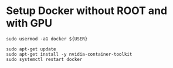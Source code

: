 # Setup Docker without ROOT and with GPU

```
sudo usermod -aG docker ${USER}

sudo apt-get update
sudo apt-get install -y nvidia-container-toolkit
sudo systemctl restart docker
```
